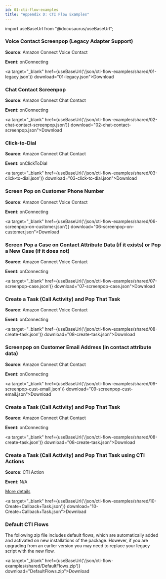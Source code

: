 ```yaml
---
id: 01-cti-flow-examples
title: "Appendix D: CTI Flow Examples"
---
```


import useBaseUrl from "@docusaurus/useBaseUrl";

### Voice Contact Screenpop (Legacy Adapter Support)

**Source**: Amazon Connect Voice Contact

**Event**: onConnecting

<a target="_blank" href={useBaseUrl('/json/cti-flow-examples/shared/01-legacy.json')} download="01-legacy.json">Download</a>

### Chat Contact Screenpop

**Source**: Amazon Connect Chat Contact

**Event**: onConnecting

<a target="_blank" href={useBaseUrl('/json/cti-flow-examples/shared/02-chat-contact-screenpop.json')} download="02-chat-contact-screenpop.json">Download</a>

### Click-to-Dial 

**Source**: Amazon Connect Chat Contact

**Event**: onClickToDial

<a target="_blank" href={useBaseUrl('/json/cti-flow-examples/shared/03-click-to-dial.json')} download="03-click-to-dial.json">Download</a>

### Screen Pop on Customer Phone Number 

**Source**: Amazon Connect Voice Contact

**Event**: onConnecting

<a target="_blank" href={useBaseUrl('/json/cti-flow-examples/shared/06-screenpop-on-customer.json')} download="06-screenpop-on-customer.json">Download</a>

### Screen Pop a Case on Contact Attribute Data (if it exists) or Pop a New Case (if it does not) 

**Source**: Amazon Connect Voice Contact

**Event**: onConnecting

<a target="_blank" href={useBaseUrl('/json/cti-flow-examples/shared/07-screenpop-case.json')} download="07-screenpop-case.json">Download</a>

### Create a Task (Call Activity) and Pop That Task 

**Source**: Amazon Connect Voice Contact

**Event**: onConnecting

<a target="_blank" href={useBaseUrl('/json/cti-flow-examples/shared/08-create-task.json')} download="08-create-task.json">Download</a>

### Screenpop on Customer Email Address (in contact attribute data) 

**Source**: Amazon Connect Chat Contact

**Event**: onConnecting

<a target="_blank" href={useBaseUrl('/json/cti-flow-examples/shared/09-screenpop-cust-email.json')} download="09-screenpop-cust-email.json">Download</a>

### Create a Task (Call Activity) and Pop That Task 

**Source**: Amazon Connect Chat Contact

**Event**: onConnecting

<a target="_blank" href={useBaseUrl('/json/cti-flow-examples/shared/08-create-task.json')} download="08-create-task.json">Download</a>

### Create a Task (Call Activity) and Pop That Task using CTI Actions

**Source**: CTI Action

**Event**: N/A

[More details](/docs/lightning/cti-adapter/08-cti-actions#example)

<a target="_blank" href={useBaseUrl('/json/cti-flow-examples/shared/10-Create+Callback+Task.json')} download="10-Create+Callback+Task.json">Download</a>

### Default CTI Flows

The following zip file includes default flows, which are automatically
added and activated on new installations of the package. However, if you
are upgrading from an earlier version you may need to replace your
legacy script with the new flow.

<a target="_blank" href={useBaseUrl('/json/cti-flow-examples/shared/DefaultFlows.zip')} download="DefaultFlows.zip">Download</a>